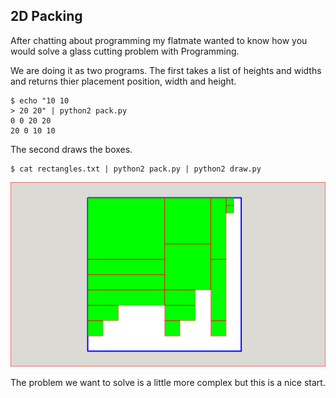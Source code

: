 2D Packing
----------

After chatting about programming my flatmate wanted to know how you would solve a glass cutting problem with Programming.

We are doing it as two programs. The first takes a list of heights and widths and returns thier placement position, width and height.

    $ echo "10 10
    > 20 20" | python2 pack.py
    0 0 20 20
    20 0 10 10

The second draws the boxes.

    $ cat rectangles.txt | python2 pack.py | python2 draw.py

![screenshot](https://github.com/tarnacious/2d-packer/raw/master/screenshot.png)

The problem we want to solve is a little more complex but this is a nice start.
